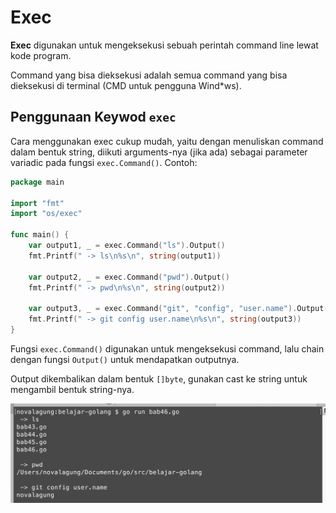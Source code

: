 # Exec

**Exec** digunakan untuk mengeksekusi sebuah perintah command line lewat kode program.

Command yang bisa dieksekusi adalah semua command yang bisa dieksekusi di terminal (CMD untuk pengguna Wind\*ws).

## Penggunaan Keywod `exec`

Cara menggunakan exec cukup mudah, yaitu dengan menuliskan command dalam bentuk string, diikuti arguments-nya (jika ada) sebagai parameter variadic pada fungsi `exec.Command()`. Contoh:

```go
package main

import "fmt"
import "os/exec"

func main() {
    var output1, _ = exec.Command("ls").Output()
    fmt.Printf(" -> ls\n%s\n", string(output1))

    var output2, _ = exec.Command("pwd").Output()
    fmt.Printf(" -> pwd\n%s\n", string(output2))

    var output3, _ = exec.Command("git", "config", "user.name").Output()
    fmt.Printf(" -> git config user.name\n%s\n", string(output3))
}
```

Fungsi `exec.Command()` digunakan untuk mengeksekusi command, lalu chain dengan fungsi `Output()` untuk mendapatkan outputnya.

Output dikembalikan dalam bentuk `[]byte`, gunakan cast ke string untuk mengambil bentuk string-nya.

![Ekeskusi command menggunakan exec](images/46_1_exec.png)
